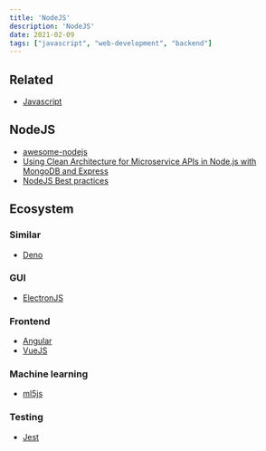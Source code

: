 ```yaml
---
title: 'NodeJS'
description: 'NodeJS'
date: 2021-02-09
tags: ["javascript", "web-development", "backend"]
---
```


## Related

- [Javascript](/lang/javascript)

<cc col="2">

<div>

## NodeJS

- [awesome-nodejs](https://github.com/sindresorhus/awesome-nodejs)
- [Using Clean Architecture for Microservice APIs in Node.js with MongoDB and Express](https://www.youtube.com/watch?v=CnailTcJV_U)
- [NodeJS Best practices](https://github.com/goldbergyoni/nodebestpractices)

</div>

<div>

## Ecosystem

<cc>

<div>

### Similar

- [Deno](https://deno.land/)

</div>

<div>

### GUI

- [ElectronJS](https://www.electronjs.org/docs)

</div>

<div>

### Frontend

- [Angular](https://angular.io/docs)
- [VueJS](https://vuejs.org/api/)

</div>

<div>

### Machine learning

- [ml5js](https://ml5js.org/)

</div>

<div>

### Testing

- [Jest](https://jestjs.io/docs/en/getting-started)

</div>

</cc>

</div>

</cc>